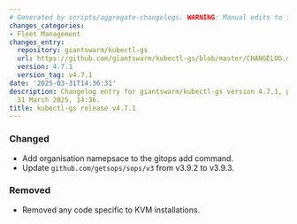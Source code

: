 ```yaml
---
# Generated by scripts/aggregate-changelogs. WARNING: Manual edits to this files will be overwritten.
changes_categories:
- Fleet Management
changes_entry:
  repository: giantswarm/kubectl-gs
  url: https://github.com/giantswarm/kubectl-gs/blob/master/CHANGELOG.md#471---2025-03-31
  version: 4.7.1
  version_tag: v4.7.1
date: '2025-03-31T14:36:31'
description: Changelog entry for giantswarm/kubectl-gs version 4.7.1, published on
  31 March 2025, 14:36.
title: kubectl-gs release v4.7.1
---
```


### Changed
- Add organisation namepsace to the gitops add command.
- Update `github.com/getsops/sops/v3` from v3.9.2 to v3.9.3.
### Removed
- Removed any code specific to KVM installations.
